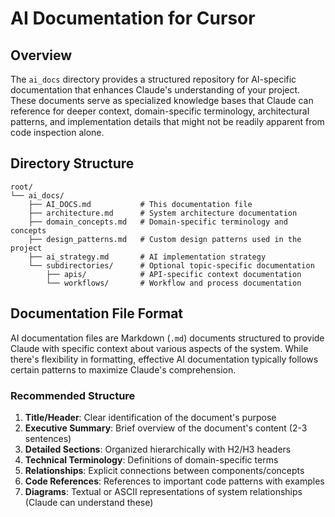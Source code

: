 # AI Documentation for Cursor

## Overview

The `ai_docs` directory provides a structured repository for AI-specific documentation that enhances Claude's understanding of your project. These documents serve as specialized knowledge bases that Claude can reference for deeper context, domain-specific terminology, architectural patterns, and implementation details that might not be readily apparent from code inspection alone.

## Directory Structure

```
root/
└── ai_docs/
    ├── AI_DOCS.md           # This documentation file
    ├── architecture.md      # System architecture documentation
    ├── domain_concepts.md   # Domain-specific terminology and concepts
    ├── design_patterns.md   # Custom design patterns used in the project
    ├── ai_strategy.md       # AI implementation strategy
    └── subdirectories/      # Optional topic-specific documentation
        ├── apis/            # API-specific context documentation
        └── workflows/       # Workflow and process documentation
```

## Documentation File Format

AI documentation files are Markdown (`.md`) documents structured to provide Claude with specific context about various aspects of the system. While there's flexibility in formatting, effective AI documentation typically follows certain patterns to maximize Claude's comprehension.

### Recommended Structure

1. **Title/Header**: Clear identification of the document's purpose
2. **Executive Summary**: Brief overview of the document's content (2-3 sentences)
3. **Detailed Sections**: Organized hierarchically with H2/H3 headers
4. **Technical Terminology**: Definitions of domain-specific terms
5. **Relationships**: Explicit connections between components/concepts
6. **Code References**: References to important code patterns with examples
7. **Diagrams**: Textual or ASCII representations of system relationships (Claude can understand these)

